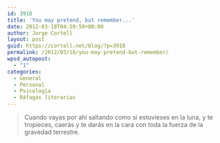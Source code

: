 ```yaml
---
id: 3918
title: 'You may pretend, but remember...'
date: 2012-03-18T04:59:59+00:00
author: Jorge Cortell
layout: post
guid: https://cortell.net/blog/?p=3918
permalink: /2012/03/18/you-may-pretend-but-remember/
wpsd_autopost:
  - "1"
categories:
  - General
  - Personal
  - Psicología
  - Ráfagas literarias
---
```

> Cuando vayas por ahí saltando como si estuvieses en la luna, y te tropieces, caerás y te darás en la cara con toda la fuerza de la gravedad terrestre.